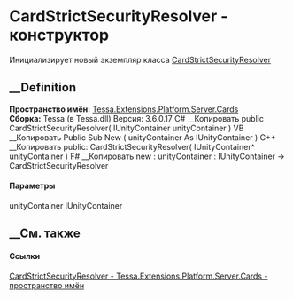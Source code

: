 # CardStrictSecurityResolver - конструктор
Инициализирует новый экземпляр класса
[CardStrictSecurityResolver](T_Tessa_Extensions_Platform_Server_Cards_CardStrictSecurityResolver.htm)
##  __Definition
 **Пространство имён:**
[Tessa.Extensions.Platform.Server.Cards](N_Tessa_Extensions_Platform_Server_Cards.htm)  
 **Сборка:** Tessa (в Tessa.dll) Версия: 3.6.0.17
C# __Копировать
     public CardStrictSecurityResolver(
    	IUnityContainer unityContainer
    )
VB __Копировать
     Public Sub New ( 
    	unityContainer As IUnityContainer
    )
C++ __Копировать
     public:
    CardStrictSecurityResolver(
    	IUnityContainer^ unityContainer
    )
F# __Копировать
     new : 
            unityContainer : IUnityContainer -> CardStrictSecurityResolver
#### Параметры
unityContainer IUnityContainer
## __См. также
#### Ссылки
[CardStrictSecurityResolver -
](T_Tessa_Extensions_Platform_Server_Cards_CardStrictSecurityResolver.htm)
[Tessa.Extensions.Platform.Server.Cards - пространство
имён](N_Tessa_Extensions_Platform_Server_Cards.htm)
